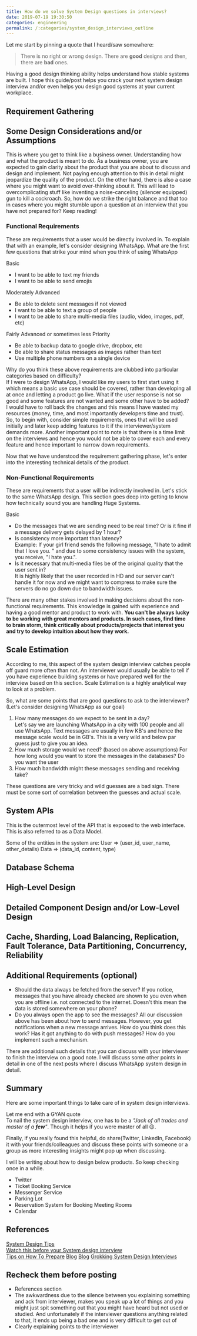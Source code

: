 ```yaml
---
title: How do we solve System Design questions in interviews?
date: 2019-07-19 19:30:50
categories: engineering
permalink: /:categories/system_design_interviews_outline
---
```


Let me start by pinning a quote that I heard/saw somewhere:

> There is no right or wrong design. There are __good__ designs and then, there are __bad__ ones.

Having a good design thinking ability helps understand how stable systems are built. I hope this guide/post helps you crack your next system design interview and/or even helps you design good systems at your current workplace.

## Requirement Gathering


## Some Design Considerations and/or Assumptions

This is where you get to think like a business owner. Understanding how and what the product is meant to do. Ås a business owner, you are expected to gain clarity about the product that you are about to discuss and design and implement. Not paying enough attention to this in detail might jeopardize the quality of the product. On the other hand, there is also a case where you might want to avoid over-thinking about it. This will lead to overcomplicating stuff like inventing a noise-canceling (silencer equipped) gun to kill a cockroach. So, how do we strike the right balance and that too in cases where you might stumble upon a question at an interview that you have not prepared for? Keep reading!

### Functional Requirements
These are requirements that a user would be directly involved in. To explain that with an example, let's consider designing WhatsApp. What are the first few questions that strike your mind when you think of using WhatsApp

Basic
- I want to be able to text my friends
- I want to be able to send emojis

Moderately Advanced
- Be able to delete sent messages if not viewed
- I want to be able to text a group of people
- I want to be able to share multi-media files (audio, video, images, pdf, etc)

Fairly Advanced or sometimes less Priority
- Be able to backup data to google drive, dropbox, etc
- Be able to share status messages as images rather than text
- Use multiple phone numbers on a single device

Why do you think these above requirements are clubbed into particular categories based on difficulty? <br>
If I were to design WhatsApp, I would like my users to first start using it which means a basic use case should be covered, rather than developing all at once and letting a product go live. What if the user response is not so good and some features are not wanted and some other have to be added? I would have to roll back the changes and this means I have wasted my resources (money, time, and most importantly developers time and trust). So, to begin with, consider simple requirements, ones that will be used initially and later keep adding features to it if the interviewer/system demands more. Another important point to note is that there is a time limit on the interviews and hence you would not be able to cover each and every feature and hence important to narrow down requirements.

Now that we have understood the requirement gathering phase, let's enter into the interesting technical details of the product.

### Non-Functional Requirements
These are requirements that a user will be indirectly involved in. Let's stick to the same WhatsApp design. This section goes deep into getting to know how technically sound you are handling Huge Systems.

Basic
- Do the messages that we are sending need to be real time? Or is it fine if a message delivery gets delayed by 1 hour?
- Is consistency more important than latency? <br>
  Example: If your girl friend sends the following message, "I hate to admit that I love you. " and due to some consistency issues with the system, you receive, "I hate you.".
- Is it necessary that multi-media files be of the original quality that the user sent in? <br>
  It is highly likely that the user recorded in HD and our server can't handle it for now and we might want to compress to make sure the servers do no go down due to bandwidth issues.

There are many other stakes involved in making decisions about the non-functional requirements. This knowledge is gained with experience and having a good mentor and product to work with. **You can't be always lucky to be working with great mentors and products. In such cases, find time to brain storm, think critically about products/projects that interest you and try to develop intuition about how they work.**

## Scale Estimation
According to me, this aspect of the system design interview catches people off guard more often than not. An interviewer would usually be able to tell if you have experience building systems or have prepared well for the interview based on this section. Scale Estimation is a highly analytical way to look at a problem.

So, what are some points that are good questions to ask to the interviewer? (Let's consider designing WhatsApp as our goal)

1. How many messages do we expect to be sent in a day? <br>
  Let's say we are launching WhatsApp in a city with 100 people and all use WhatsApp. Text messages are usually in few KB's and hence the message scale would be in GB's. This is a very wild and below par guess just to give you an idea.
2. How much storage would we need? (based on above assumptions) For how long would you want to store the messages in the databases? Do you want the user
3. How much bandwidth might these messages sending and receiving take?

These questions are very tricky and wild guesses are a bad sign. There must be some sort of correlation between the guesses and actual scale.

## System APIs

This is the outermost level of the API that is exposed to the web interface. This is also referred to as a Data Model.

Some of the entities in the system are:
User => (user_id, user_name, other_details)
Data => (data_id, content, type)

## Database Schema

## High-Level Design

## Detailed Component Design and/or Low-Level Design

## Cache, Sharding, Load Balancing, Replication, Fault Tolerance, Data Partitioning, Concurrency, Reliability

## Additional Requirements (optional)
- Should the data always be fetched from the server?
  If you notice, messages that you have already checked are shown to you even when you are offline i.e. not connected to the internet. Doesn't this mean the data is stored somewhere on your phone?
- Do you always open the app to see the messages?
  All our discussion above has been about how to send messages. However, you get notifications when a new message arrives. How do you think does this work? Has it got anything to do with push messages? How do you implement such a mechanism.

There are additional such details that you can discuss with your interviewer to finish the interview on a good note. I will discuss some other points in detail in one of the next posts where I discuss WhatsApp system design in detail.

## Summary

Here are some important things to take care of in system design interviews.

Let me end with a GYAN quote <br>
To nail the system design interview, one has to be a *"Jack of all trades and master of a __few__"*. Though it helps if you were master of all :wink:.

Finally, if you really found this helpful, do share(Twitter, LinkedIn, Facebook) it with your friends/colleagues and discuss these points with someone or a group as more interesting insights might pop up when discussing.

I will be writing about how to design below products. So keep checking once in a while.

- Twitter
- Ticket Booking Service
- Messenger Service
- Parking Lot
- Reservation System for Booking Meeting Rooms
- Calendar

## References
[System Design Tips](https://www.youtube.com/watch?v=CtmBGH8MkX4&t=326s) <br>
[Watch this before your System design interview](https://www.youtube.com/watch?v=pWO07iEpjO4) <br>
[Tips on How To Prepare](https://www.youtube.com/watch?v=Ns5WQfb8JGc)
[Blog](https://codetiburon.com/create-chat-app-like-whatsapp/)
[Blog](https://reqtest.com/requirements-blog/understanding-the-difference-between-functional-and-non-functional-requirements/)
[Grokking System Design Interviews](https://www.educative.io/collection/5668639101419520/5649050225344512)

## Recheck them before posting
- References section
- The awkwardness due to the silence between you explaining something and ack from interviewer, makes you speak up a lot of things and you might just spit something out that you might have heard but not used or studied. And unfortunately if the interviewer questions anything related to that, it ends up being a bad one and is very difficult to get out of
- Clearly explaining points to the interviewer
